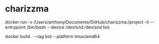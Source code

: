 # charizzma

docker run -v /Users/anthony/Documents/GitHub/charizzma:/project -it --entrypoint /bin/bash --device /dev/snd:/dev/snd bot

docker build . --tag bot --platform linux/amd64